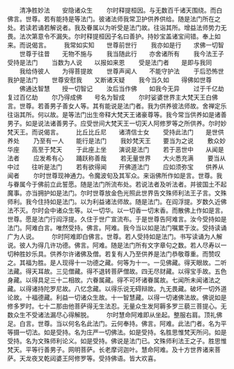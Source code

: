 <!-- { "loadSidebar": true } -->
　　清净胜妙法　　安隐诸众生
　　尔时释提桓因。与无数百千诸天围绕。而白佛言。世尊。若有能持是等法门。彼诸法师我常卫护供养供给。随是法门所在之处。若读若诵若解说者。我及眷属以为听受是法门故。往诣其所。增益法师势力无畏。法次第意令不漏失。尔时释提桓因子名曰善护。持妙宝盖诸宝间错。奉上如来。而说偈言。
　　我常如实知　　世尊前世行
　　我亦如是行　　求佛一切智
　　世尊于往昔　　无物不施与
　　我当随此行　　亦舍诸所有
　　我今法王子　　受持是法门
　　当数为人说　　以报如来恩
　　受是法门者　　是即与我同
　　我给侍彼人　　为得菩提故
　　世尊声闻人　　不能守护法
　　于后恐怖世　　我护是法门
　　世尊安慰我　　又断诸天疑
　　我今当久如　　得佛如世尊
　　佛通达智慧　　授一切智记
　　汝后当作佛　　如我今无异
　　过于千亿劫　　复过百亿劫
　　尔乃得成佛　　号名为智成
　　尔时娑婆世界主大梵天王白佛言。世尊。若善男子善女人等。其有能说是法门者。我为供养彼法师故。舍禅定乐往诣其所。何以故。是等法门出生帝释大梵天王诸豪尊等。我今常当供养如是诸善男子。如是说法诸善男子。应受世间大梵天王一切天人阿修罗等之所供养。尔时妙梵天王。而说偈言。
　　比丘比丘尼　　诸清信士女
　　受持此法门　　是世供养处
　　乃至有一人　　能行是法门
　　我妙梵天王　　要当为之说
　　敷众妙华座　　高至于梵天
　　于此座上坐　　演说是法门
　　若于恶世中　　从闻是法者
　　应发希有心　　踊跃称善哉
　　若无量世界　　大火悉充满
　　要当从中过　　往听是法门
　　若有欲得闻　　开佛道法门
　　应如须弥宝　　供养从闻者
　　尔时世尊现神通力。令魔波旬及其军众。来诣佛所作如是言。世尊。我与眷属今于佛前立此誓愿。随是法门所流布处。若说法者及听法者。并彼国土不起魔事。亦当拥护如是法门。尔时世尊放金色光照此世界告文殊师利法王子言。文殊师利。我今住持如是法门。以为利益诸法师故。随是法门。在阎浮提。岁数久近佛法不灭。尔时会中诸众生等。以一切华。以一切香一切末香。而散佛上作如是言。世尊。愿是法门行阎浮提。久住于世广宣流布。于是世尊告阿难言。汝今受持如是法门。阿难白言。唯然受持。佛言。阿难。我今当以如是法门嘱累于汝。受持读诵广为人说。
　　尔时阿难即白佛言。世尊。若人受持如是法门。书写读诵为人解说。彼人为得几许功德。佛言。阿难。随是法门所有文字章句之数。若人尽寿以一切种胜妙乐具。供养尔许诸佛及僧。若复有人乃至供养是法门恭敬尊重。而赞叹之。其福为胜。是人现得十一功德之藏。何等为十一。一见佛藏。得天眼故。二听法藏。得天耳故。三见僧藏。得不退转菩萨僧故。四无尽财藏。以得宝手故。五色身藏。以得具足三十二相故。六眷属藏。得不可坏诸眷属故。七闻所未闻诸法之藏。以得诸持陀罗尼故。八忆念藏。以得乐说无碍辩故。九无畏藏。破坏一切外道论故。十福德藏。利益一切诸众生故。十一智慧藏。以得一切诸佛法故。佛说如是修多罗时。七十二那由他菩萨得无生法忍。无量众生发阿耨多罗三藐三菩提心。无数众生不受诸法漏尽心得解脱。
　　尔时慧命阿难即从坐起。整服右肩。顶礼佛足。白言。世尊。当以何名名此法门。云何奉持。佛言。阿难。此法门者。名为平等摄一切法。如是受持。名为庄严一切佛法。如是受持。名胜思惟梵天所问。如是受持。名为文殊师利论义。如是受持。佛说是法门已。文殊师利法王之子。胜思惟梵天。平等行善男子。网明菩萨。长老摩诃迦叶。慧命阿难。及十方世界诸来菩萨。天龙夜叉乾闼婆王阿修罗等。受持佛语。皆大欢喜。


